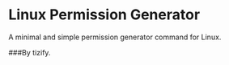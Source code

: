 # Linux Permission Generator
A minimal and simple permission generator command for Linux.

###By tizify.
